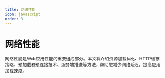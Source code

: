 ```yaml
---
title: 网络性能
icon: javascript
order: 3
---
```


# 网络性能

网络性能是Web应用性能的重要组成部分。本文将介绍资源加载优化、HTTP缓存策略、预加载和预连接技术、服务端推送等方法，帮助您减少网络延迟，提高应用加载速度。

